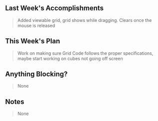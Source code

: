 ## Last Week's Accomplishments

> Added viewable grid, grid shows while dragging. Clears once the mouse is released

## This Week's Plan

> Work on making sure Grid Code follows the proper specifications, maybe start working on cubes not going off screen

## Anything Blocking?

> None

## Notes

> None 
